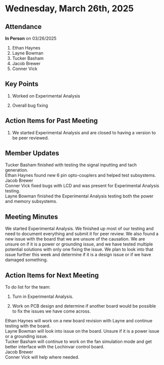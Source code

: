 # Wednesday, March 26th, 2025

## Attendance
**In Person** on 03/26/2025
1. Ethan Haynes
2. Layne Bowman
3. Tucker Basham
4. Jacob Brewer
5. Conner Vick


## Key Points
1. Worked on Experimental Analysis

2. Overall bug fixing

## Action Items for Past Meeting
1. We started Experimental Analysis and are closed to having a version to be peer reviewed.  

## Member Updates

Tucker Basham finished with testing the signal inputting and tach generation.  
Ethan Haynes found new 6 pin opto-couplers and helped test subsystems.  
Jacob Brewer  
Conner Vick fixed bugs with LCD and was present for Experimental Analysis testing.  
Layne Bowman finished the Experimental Analysis testing both the power and memory subsystems.   

## Meeting Minutes
We started Experimental Analysis. We finished up most of our testing and need to document everything and submit it for peer review. We also found a new issue with the board that we are unsure of the causation. We are unsure on if it is a power or grounding issue, and we have tested multiple potential solutions with only one fixing the issue. We plan to look into that issue further this week and determine if it is a design issue or if we have damaged something.  


## Action Items for Next Meeting
To do list for the team:  
1. Turn in Experimental Analysis.

2. Work on PCB design and determine if another board would be possible to fix the issues we have come across.  

Ethan Haynes will work on a new board revision with Layne and continue testing with the board.  
Layne Bowman will look into issue on the board. Unsure if it is a power issue or a grounding issue.  
Tucker Basham will continue to work on the fan simulation mode and get better interface with the Lochinvar control board.  
Jacob Brewer  
Conner Vick will help where needed.  
